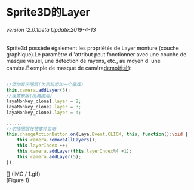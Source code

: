 # Sprite3D的Layer

###### *version :2.0.1beta   Update:2019-4-13*

Sprite3d possède également les propriétés de Layer monture (couche graphique).Le paramètre d 'attribut peut fonctionner avec une couche de masque visuel, une détection de rayons, etc., au moyen d' une caméra.Exemple de masque de caméra[demo地址](https://layaair.ldc.layabox.com/demo2/?language=ch&category=3d&group=Camera&name=CameraLayer)):


```typescript

//添加显示图层(为相机添加一个蒙版)
this.camera.addLayer(5);
//设置蒙版(所属图层)
layaMonkey_clone1.layer = 2;
layaMonkey_clone2.layer = 3;
layaMonkey_clone3.layer = 4;

......
//切换图层按钮事件监听
this.changeActionButton.on(Laya.Event.CLICK, this, function():void {
    this.camera.removeAllLayers();
    this.layerIndex ++;
    this.camera.addLayer(this.layerIndex%4 +1);
    this.camera.addLayer(5);
});
```


[] (IMG / 1.gif) <br > (Figure 1)
